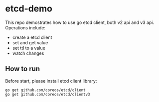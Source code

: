 # etcd-demo

This repo demostrates how to use go etcd client, both v2 api and v3 api.
Operations include:

- create a etcd client
- set and get value
- set ttl to a value
- watch changes

## How to run

Before start, please install etcd client library:

```
go get github.com/coreos/etcd/client
go get github.com/coreos/etcd/clientv3
```
